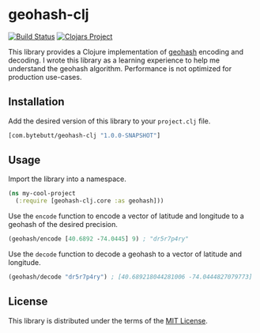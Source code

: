 geohash-clj
===========

[![Build Status](https://travis-ci.org/bytebutt/geohash-clj.svg?branch=develop)](https://travis-ci.org/bytebutt/geohash-clj) [![Clojars Project](https://img.shields.io/clojars/v/com.bytebutt/geohash-clj.svg)](https://clojars.org/com.bytebutt/geohash-clj)

This library provides a Clojure implementation of [geohash](http://www.geohash.org) encoding and decoding.
I wrote this library as a learning experience to help me understand the geohash algorithm.
Performance is not optimized for production use-cases.

## Installation

Add the desired version of this library to your `project.clj` file.

```clojure
[com.bytebutt/geohash-clj "1.0.0-SNAPSHOT"]
```

## Usage

Import the library into a namespace.

```clojure
(ns my-cool-project
  (:require [geohash-clj.core :as geohash]))
```

Use the `encode` function to encode a vector of latitude and longitude to a geohash of the desired precision.

```clojure
(geohash/encode [40.6892 -74.0445] 9) ; "dr5r7p4ry"
```

Use the `decode` function to decode a geohash to a vector of latitude and longitude.

```clojure
(geohash/decode "dr5r7p4ry") ; [40.689218044281006 -74.0444827079773]
```

## License

This library is distributed under the terms of the [MIT License](https://opensource.org/licenses/MIT).
